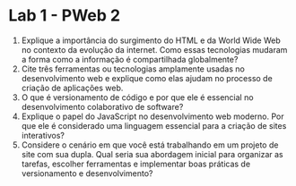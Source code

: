 # Lab 1 - PWeb 2

1) Explique a importância do surgimento do HTML e da World Wide
Web no contexto da evolução da internet. Como essas tecnologias
mudaram a forma como a informação é compartilhada
globalmente?
2) Cite três ferramentas ou tecnologias amplamente usadas no
desenvolvimento web e explique como elas ajudam no processo
de criação de aplicações web.
3) O que é versionamento de código e por que ele é essencial no
desenvolvimento colaborativo de software?
4) Explique o papel do JavaScript no desenvolvimento web moderno.
Por que ele é considerado uma linguagem essencial para a
criação de sites interativos?
5) Considere o cenário em que você está trabalhando em um projeto
de site com sua dupla. Qual seria sua abordagem inicial para
organizar as tarefas, escolher ferramentas e implementar boas
práticas de versionamento e desenvolvimento?
